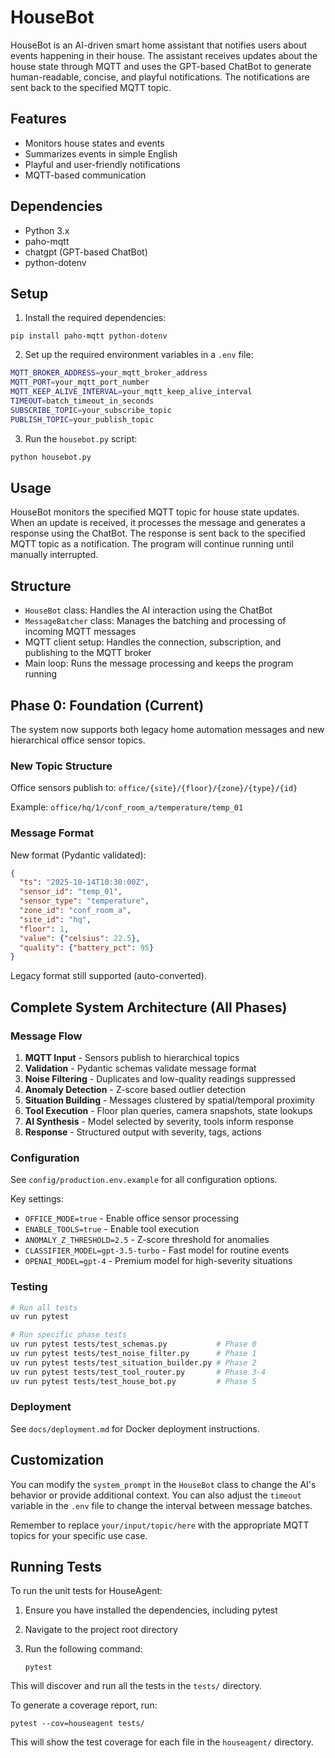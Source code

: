 # HouseBot

HouseBot is an AI-driven smart home assistant that notifies users about events happening in their house. The assistant receives updates about the house state through MQTT and uses the GPT-based ChatBot to generate human-readable, concise, and playful notifications. The notifications are sent back to the specified MQTT topic.

## Features

- Monitors house states and events
- Summarizes events in simple English
- Playful and user-friendly notifications
- MQTT-based communication

## Dependencies

- Python 3.x
- paho-mqtt
- chatgpt (GPT-based ChatBot)
- python-dotenv

## Setup

1. Install the required dependencies:

```
pip install paho-mqtt python-dotenv
```

2. Set up the required environment variables in a `.env` file:

```bash
MQTT_BROKER_ADDRESS=your_mqtt_broker_address
MQTT_PORT=your_mqtt_port_number
MQTT_KEEP_ALIVE_INTERVAL=your_mqtt_keep_alive_interval
TIMEOUT=batch_timeout_in_seconds
SUBSCRIBE_TOPIC=your_subscribe_topic
PUBLISH_TOPIC=your_publish_topic
```

3. Run the `housebot.py` script:

```bash
python housebot.py
```

## Usage

HouseBot monitors the specified MQTT topic for house state updates. When an update is received, it processes the message and generates a response using the ChatBot. The response is sent back to the specified MQTT topic as a notification. The program will continue running until manually interrupted.

## Structure

- `HouseBot` class: Handles the AI interaction using the ChatBot
- `MessageBatcher` class: Manages the batching and processing of incoming MQTT messages
- MQTT client setup: Handles the connection, subscription, and publishing to the MQTT broker
- Main loop: Runs the message processing and keeps the program running

## Phase 0: Foundation (Current)

The system now supports both legacy home automation messages and new hierarchical office sensor topics.

### New Topic Structure

Office sensors publish to: `office/{site}/{floor}/{zone}/{type}/{id}`

Example: `office/hq/1/conf_room_a/temperature/temp_01`

### Message Format

New format (Pydantic validated):
```json
{
  "ts": "2025-10-14T10:30:00Z",
  "sensor_id": "temp_01",
  "sensor_type": "temperature",
  "zone_id": "conf_room_a",
  "site_id": "hq",
  "floor": 1,
  "value": {"celsius": 22.5},
  "quality": {"battery_pct": 95}
}
```

Legacy format still supported (auto-converted).

## Complete System Architecture (All Phases)

### Message Flow

1. **MQTT Input** - Sensors publish to hierarchical topics
2. **Validation** - Pydantic schemas validate message format
3. **Noise Filtering** - Duplicates and low-quality readings suppressed
4. **Anomaly Detection** - Z-score based outlier detection
5. **Situation Building** - Messages clustered by spatial/temporal proximity
6. **Tool Execution** - Floor plan queries, camera snapshots, state lookups
7. **AI Synthesis** - Model selected by severity, tools inform response
8. **Response** - Structured output with severity, tags, actions

### Configuration

See `config/production.env.example` for all configuration options.

Key settings:
- `OFFICE_MODE=true` - Enable office sensor processing
- `ENABLE_TOOLS=true` - Enable tool execution
- `ANOMALY_Z_THRESHOLD=2.5` - Z-score threshold for anomalies
- `CLASSIFIER_MODEL=gpt-3.5-turbo` - Fast model for routine events
- `OPENAI_MODEL=gpt-4` - Premium model for high-severity situations

### Testing

```bash
# Run all tests
uv run pytest

# Run specific phase tests
uv run pytest tests/test_schemas.py           # Phase 0
uv run pytest tests/test_noise_filter.py      # Phase 1
uv run pytest tests/test_situation_builder.py # Phase 2
uv run pytest tests/test_tool_router.py       # Phase 3-4
uv run pytest tests/test_house_bot.py         # Phase 5
```

### Deployment

See `docs/deployment.md` for Docker deployment instructions.

## Customization

You can modify the `system_prompt` in the `HouseBot` class to change the AI's behavior or provide additional context. You can also adjust the `timeout` variable in the `.env` file to change the interval between message batches.

Remember to replace `your/input/topic/here` with the appropriate MQTT topics for your specific use case.

## Running Tests

To run the unit tests for HouseAgent:

1. Ensure you have installed the dependencies, including pytest
2. Navigate to the project root directory
3. Run the following command:

   ```
   pytest
   ```

This will discover and run all the tests in the `tests/` directory.

To generate a coverage report, run:

```
pytest --cov=houseagent tests/
```

This will show the test coverage for each file in the `houseagent/` directory.
